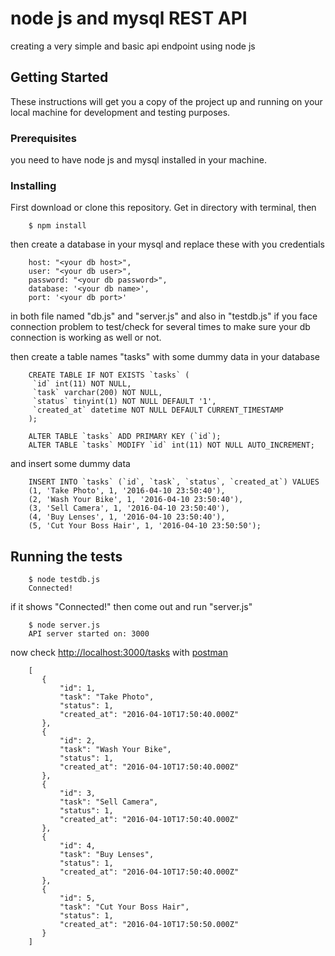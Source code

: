 # node js and mysql REST API

creating a very simple and basic api endpoint using node js

## Getting Started

These instructions will get you a copy of the project up and running on your local machine for development and testing purposes.

### Prerequisites

you need to have node js and mysql installed in your machine.


### Installing

First download or clone this repository. Get in directory with terminal, then

```
    $ npm install
```

then create a database in your mysql and replace these with you credentials 

```
    host: "<your db host>",
    user: "<your db user>",
    password: "<your db password>",
    database: '<your db name>',
    port: '<your db port>'
```

in both file named "db.js" and "server.js" and also in "testdb.js" if you face connection problem to test/check for several times to make sure your db connection is working as well or not.

then create a table names "tasks" with some dummy data in your database

```
    CREATE TABLE IF NOT EXISTS `tasks` (
     `id` int(11) NOT NULL,
     `task` varchar(200) NOT NULL,
     `status` tinyint(1) NOT NULL DEFAULT '1',
     `created_at` datetime NOT NULL DEFAULT CURRENT_TIMESTAMP
    );
    
    ALTER TABLE `tasks` ADD PRIMARY KEY (`id`);
    ALTER TABLE `tasks` MODIFY `id` int(11) NOT NULL AUTO_INCREMENT;
```

and insert some dummy data

```
    INSERT INTO `tasks` (`id`, `task`, `status`, `created_at`) VALUES
    (1, 'Take Photo', 1, '2016-04-10 23:50:40'),
    (2, 'Wash Your Bike', 1, '2016-04-10 23:50:40'),
    (3, 'Sell Camera', 1, '2016-04-10 23:50:40'),
    (4, 'Buy Lenses', 1, '2016-04-10 23:50:40'),
    (5, 'Cut Your Boss Hair', 1, '2016-04-10 23:50:50');
```

## Running the tests


```
    $ node testdb.js
    Connected!
```

if it shows "Connected!" then come out and run "server.js"

```
    $ node server.js
    API server started on: 3000
```

now check [http://localhost:3000/tasks](http://localhost:3000/tasks) with [postman](https://www.getpostman.com/)

```
    [
       {
           "id": 1,
           "task": "Take Photo",
           "status": 1,
           "created_at": "2016-04-10T17:50:40.000Z"
       },
       {
           "id": 2,
           "task": "Wash Your Bike",
           "status": 1,
           "created_at": "2016-04-10T17:50:40.000Z"
       },
       {
           "id": 3,
           "task": "Sell Camera",
           "status": 1,
           "created_at": "2016-04-10T17:50:40.000Z"
       },
       {
           "id": 4,
           "task": "Buy Lenses",
           "status": 1,
           "created_at": "2016-04-10T17:50:40.000Z"
       },
       {
           "id": 5,
           "task": "Cut Your Boss Hair",
           "status": 1,
           "created_at": "2016-04-10T17:50:50.000Z"
       }
    ]
   ```


